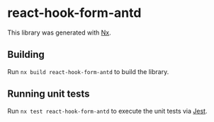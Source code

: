 # react-hook-form-antd

This library was generated with [Nx](https://nx.dev).

## Building

Run `nx build react-hook-form-antd` to build the library.

## Running unit tests

Run `nx test react-hook-form-antd` to execute the unit tests via [Jest](https://jestjs.io).
